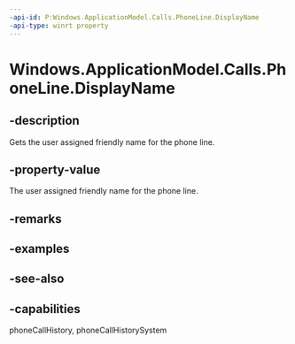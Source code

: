 ```yaml
---
-api-id: P:Windows.ApplicationModel.Calls.PhoneLine.DisplayName
-api-type: winrt property
---
```


<!-- Property syntax
public string DisplayName { get; }
-->

# Windows.ApplicationModel.Calls.PhoneLine.DisplayName

## -description
Gets the user assigned friendly name for the phone line.

## -property-value
The user assigned friendly name for the phone line.

## -remarks

## -examples

## -see-also

## -capabilities
phoneCallHistory, phoneCallHistorySystem
